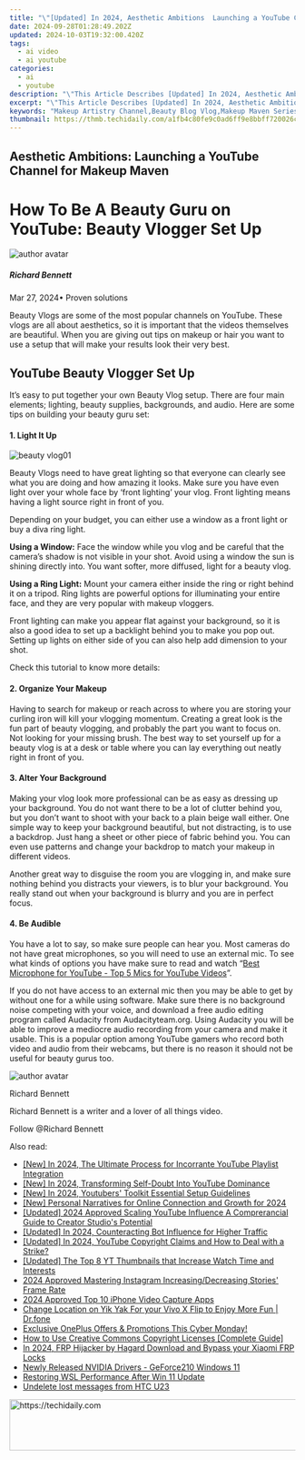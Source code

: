 ```yaml
---
title: "\"[Updated] In 2024, Aesthetic Ambitions  Launching a YouTube Channel for Makeup Maven\""
date: 2024-09-28T01:28:49.202Z
updated: 2024-10-03T19:32:00.420Z
tags:
  - ai video
  - ai youtube
categories:
  - ai
  - youtube
description: "\"This Article Describes [Updated] In 2024, Aesthetic Ambitions: Launching a YouTube Channel for Makeup Maven\""
excerpt: "\"This Article Describes [Updated] In 2024, Aesthetic Ambitions: Launching a YouTube Channel for Makeup Maven\""
keywords: "Makeup Artistry Channel,Beauty Blog Vlog,Makeup Maven Series,Cosmetics Creator Hub,Aesthetic Beauty Tips,Fashionable Face Covers,Glamourous Glam Routine"
thumbnail: https://thmb.techidaily.com/a1fb4c80fe9c0ad6ff9e8bbff720026cb07010c4ba5417fdd64e86e6b5386be9.jpg
---
```


## Aesthetic Ambitions: Launching a YouTube Channel for Makeup Maven

# How To Be A Beauty Guru on YouTube: Beauty Vlogger Set Up

![author avatar](https://images.wondershare.com/filmora/article-images/richard-bennett.jpg)

##### Richard Bennett

 Mar 27, 2024• Proven solutions

Beauty Vlogs are some of the most popular channels on YouTube. These vlogs are all about aesthetics, so it is important that the videos themselves are beautiful. When you are giving out tips on makeup or hair you want to use a setup that will make your results look their very best.

## YouTube Beauty Vlogger Set Up

It’s easy to put together your own Beauty Vlog setup. There are four main elements; lighting, beauty supplies, backgrounds, and audio. Here are some tips on building your beauty guru set:

#### 1\. Light It Up

![beauty vlog01](https://images.wondershare.com/filmora/article-images/beauty-vlog01.JPG)

Beauty Vlogs need to have great lighting so that everyone can clearly see what you are doing and how amazing it looks. Make sure you have even light over your whole face by ‘front lighting’ your vlog. Front lighting means having a light source right in front of you.

Depending on your budget, you can either use a window as a front light or buy a diva ring light.

**Using a Window:**  Face the window while you vlog and be careful that the camera’s shadow is not visible in your shot. Avoid using a window the sun is shining directly into. You want softer, more diffused, light for a beauty vlog.

**Using a Ring Light:**  Mount your camera either inside the ring or right behind it on a tripod. Ring lights are powerful options for illuminating your entire face, and they are very popular with makeup vloggers.

Front lighting can make you appear flat against your background, so it is also a good idea to set up a backlight behind you to make you pop out. Setting up lights on either side of you can also help add dimension to your shot.

Check this tutorial to know more details:

#### 2\. Organize Your Makeup

Having to search for makeup or reach across to where you are storing your curling iron will kill your vlogging momentum. Creating a great look is the fun part of beauty vlogging, and probably the part you want to focus on. Not looking for your missing brush. The best way to set yourself up for a beauty vlog is at a desk or table where you can lay everything out neatly right in front of you.

#### 3\. Alter Your Background

Making your vlog look more professional can be as easy as dressing up your background. You do not want there to be a lot of clutter behind you, but you don’t want to shoot with your back to a plain beige wall either. One simple way to keep your background beautiful, but not distracting, is to use a backdrop. Just hang a sheet or other piece of fabric behind you. You can even use patterns and change your backdrop to match your makeup in different videos.

Another great way to disguise the room you are vlogging in, and make sure nothing behind you distracts your viewers, is to blur your background. You really stand out when your background is blurry and you are in perfect focus.

#### 4\. Be Audible

You have a lot to say, so make sure people can hear you. Most cameras do not have great microphones, so you will need to use an external mic. To see what kinds of options you have make sure to read and watch “[Best Microphone for YouTube - Top 5 Mics for YouTube Videos](https://tools.techidaily.com/wondershare/filmora/download/)”.

If you do not have access to an external mic then you may be able to get by without one for a while using software. Make sure there is no background noise competing with your voice, and download a free audio editing program called Audacity from Audacityteam.org. Using Audacity you will be able to improve a mediocre audio recording from your camera and make it usable. This is a popular option among YouTube gamers who record both video and audio from their webcams, but there is no reason it should not be useful for beauty gurus too.

![author avatar](https://images.wondershare.com/filmora/article-images/richard-bennett.jpg)

Richard Bennett

Richard Bennett is a writer and a lover of all things video.

Follow @Richard Bennett

<ins class="adsbygoogle"
     style="display:block"
     data-ad-format="autorelaxed"
     data-ad-client="ca-pub-7571918770474297"
     data-ad-slot="1223367746"></ins>

<ins class="adsbygoogle"
     style="display:block"
     data-ad-client="ca-pub-7571918770474297"
     data-ad-slot="8358498916"
     data-ad-format="auto"
     data-full-width-responsive="true"></ins>

<span class="atpl-alsoreadstyle">Also read:</span>
<div><ul>
<li><a href="https://youtube-data.techidaily.com/n-2024-the-ultimate-process-for-incorrante-youtube-playlist-integration/"><u>[New] In 2024, The Ultimate Process for Incorrante YouTube Playlist Integration</u></a></li>
<li><a href="https://youtube-blog.techidaily.com/n-2024-transforming-self-doubt-into-youtube-dominance/"><u>[New] In 2024, Transforming Self-Doubt Into YouTube Dominance</u></a></li>
<li><a href="https://youtube-blog.techidaily.com/n-2024-youtubers-toolkit-essential-setup-guidelines/"><u>[New] In 2024, Youtubers' Toolkit Essential Setup Guidelines</u></a></li>
<li><a href="https://youtube-blog.techidaily.com/ersonal-narratives-for-online-connection-and-growth-for-2024/"><u>[New] Personal Narratives for Online Connection and Growth for 2024</u></a></li>
<li><a href="https://youtube-blog.techidaily.com/ed-2024-approved-scaling-youtube-influence-a-comprerancial-guide-to-creator-studios-potential/"><u>[Updated] 2024 Approved Scaling YouTube Influence A Comprerancial Guide to Creator Studio's Potential</u></a></li>
<li><a href="https://youtube-blog.techidaily.com/ed-in-2024-counteracting-bot-influence-for-higher-traffic/"><u>[Updated] In 2024, Counteracting Bot Influence for Higher Traffic</u></a></li>
<li><a href="https://youtube-blog.techidaily.com/ed-in-2024-youtube-copyright-claims-and-how-to-deal-with-a-strike/"><u>[Updated] In 2024, YouTube Copyright Claims and How to Deal with a Strike?</u></a></li>
<li><a href="https://youtube-blog.techidaily.com/ed-the-top-8-yt-thumbnails-that-increase-watch-time-and-interests/"><u>[Updated] The Top 8 YT Thumbnails that Increase Watch Time and Interests</u></a></li>
<li><a href="https://extra-skills.techidaily.com/2024-approved-mastering-instagram-increasingdecreasing-stories-frame-rate/"><u>2024 Approved Mastering Instagram Increasing/Decreasing Stories' Frame Rate</u></a></li>
<li><a href="https://some-guidance.techidaily.com/2024-approved-top-10-iphone-video-capture-apps/"><u>2024 Approved Top 10 iPhone Video Capture Apps</u></a></li>
<li><a href="https://location-social.techidaily.com/change-location-on-yik-yak-for-your-vivo-x-flip-to-enjoy-more-fun-drfone-by-drfone-virtual-android/"><u>Change Location on Yik Yak For your Vivo X Flip to Enjoy More Fun | Dr.fone</u></a></li>
<li><a href="https://buynow-help.techidaily.com/exclusive-oneplus-offers-and-promotions-this-cyber-monday/"><u>Exclusive OnePlus Offers & Promotions This Cyber Monday!</u></a></li>
<li><a href="https://youtube-blog.techidaily.com/o-use-creative-commons-copyright-licenses-complete-guide/"><u>How to Use Creative Commons Copyright Licenses [Complete Guide]</u></a></li>
<li><a href="https://bypass-frp.techidaily.com/in-2024-frp-hijacker-by-hagard-download-and-bypass-your-xiaomi-frp-locks-by-drfone-android/"><u>In 2024, FRP Hijacker by Hagard Download and Bypass your Xiaomi FRP Locks</u></a></li>
<li><a href="https://network-issues.techidaily.com/newly-released-nvidia-drivers-geforce210-windows-11/"><u>Newly Released NVIDIA Drivers - GeForce210 Windows 11</u></a></li>
<li><a href="https://win11-tips.techidaily.com/restoring-wsl-performance-after-win-11-update/"><u>Restoring WSL Performance After Win 11 Update</u></a></li>
<li><a href="https://techidaily.com/undelete-lost-messages-from-htc-u23-by-fonelab-android-recover-messages/"><u>Undelete lost messages from HTC U23</u></a></li>
</ul></div>

<!-- affiliate ads begin -->
<a href="https://ephamedtechinc.pxf.io/c/5597632/2130533/26400" target="_top" id="2130533">
  <img src="//a.impactradius-go.com/display-ad/26400-2130533" border="0" alt="https://techidaily.com" width="728" height="90"/>
</a>
<img height="0" width="0" src="https://ephamedtechinc.pxf.io/i/5597632/2130533/26400" style="position:absolute;visibility:hidden;" border="0" />
<!-- affiliate ads end -->

